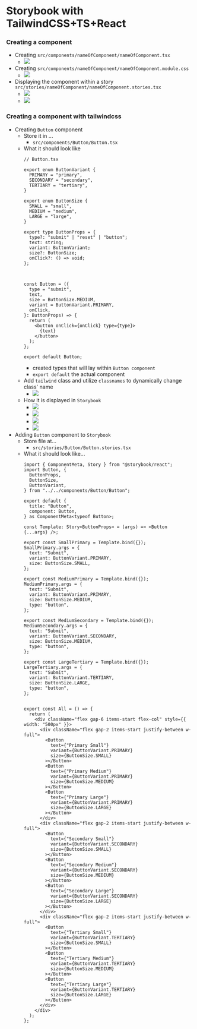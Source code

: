 # Storybook with TailwindCSS+TS+React

### Creating a component

- Creating `src/components/nameOfComponent/nameOfComponent.tsx`
    - ![](img/001.jpg)
- Creating `src/components/nameOfComponent/nameOfComponent.module.css`
    - ![](img/002.jpg)
- Displaying the component within a story `src/stories/nameOfComponent/nameOfComponent.stories.tsx`
    - ![](img/003.jpg)
    - ![](img/004.jpg)


### Creating a component with tailwindcss
- Creating `Button` component
    - Store it in ...
        - `src/components/Button/Button.tsx`
    - What it should look like
        ```
        // Button.tsx
        
        export enum ButtonVariant {
          PRIMARY = "primary",
          SECONDARY = "secondary",
          TERTIARY = "tertiary",
        }
        
        export enum ButtonSize {
          SMALL = "small",
          MEDIUM = "medium",
          LARGE = "large",
        }
        
        export type ButtonProps = {
          type?: "submit" | "reset" | "button";
          text: string;
          variant: ButtonVariant;
          size?: ButtonSize;
          onClick?: () => void;
        };
        
        
        
        const Button = ({
          type = "submit",
          text,
          size = ButtonSize.MEDIUM,
          variant = ButtonVariant.PRIMARY,
          onClick,
        }: ButtonProps) => {
          return (
            <button onClick={onClick} type={type}>
              {text}
            </button>
          );
        };
        
        export default Button;
        ```
        - created types that will lay within `Button component`
        - `export default` the actual component
    - Add `tailwind` class and utilize `classnames` to dynamically change class' name
        - ![](img/005.jpg)
    - How it is displayed in `Storybook`
        - ![](img/008.jpg)
        - ![](img/007.jpg)
        - ![](img/009.jpg)
        - ![](img/010.jpg)
- Adding `Button` component to `Storybook`
    - Store file at...
        - `src/stories/Button/Button.stories.tsx`
    - What it should look like...
        ```
        import { ComponentMeta, Story } from "@storybook/react";
        import Button, {
          ButtonProps,
          ButtonSize,
          ButtonVariant,
        } from "../../components/Button/Button";
        
        export default {
          title: "Button",
          component: Button,
        } as ComponentMeta<typeof Button>;
        
        const Template: Story<ButtonProps> = (args) => <Button {...args} />;
        
        export const SmallPrimary = Template.bind({});
        SmallPrimary.args = {
          text: "Submit",
          variant: ButtonVariant.PRIMARY,
          size: ButtonSize.SMALL,
        };
        
        export const MediumPrimary = Template.bind({});
        MediumPrimary.args = {
          text: "Submit",
          variant: ButtonVariant.PRIMARY,
          size: ButtonSize.MEDIUM,
          type: "button",
        };
        
        export const MediumSecondary = Template.bind({});
        MediumSecondary.args = {
          text: "Submit",
          variant: ButtonVariant.SECONDARY,
          size: ButtonSize.MEDIUM,
          type: "button",
        };
        
        export const LargeTertiary = Template.bind({});
        LargeTertiary.args = {
          text: "Submit",
          variant: ButtonVariant.TERTIARY,
          size: ButtonSize.LARGE,
          type: "button",
        };
        
        
        export const All = () => {
          return (
            <div className="flex gap-6 items-start flex-col" style={{ width: "500px" }}>
              <div className="flex gap-2 items-start justify-between w-full">
                <Button
                  text={"Primary Small"}
                  variant={ButtonVariant.PRIMARY}
                  size={ButtonSize.SMALL}
                ></Button>
                <Button
                  text={"Primary Medium"}
                  variant={ButtonVariant.PRIMARY}
                  size={ButtonSize.MEDIUM}
                ></Button>
                <Button
                  text={"Primary Large"}
                  variant={ButtonVariant.PRIMARY}
                  size={ButtonSize.LARGE}
                ></Button>
              </div>
              <div className="flex gap-2 items-start justify-between w-full">
                <Button
                  text={"Secondary Small"}
                  variant={ButtonVariant.SECONDARY}
                  size={ButtonSize.SMALL}
                ></Button>
                <Button
                  text={"Secondary Medium"}
                  variant={ButtonVariant.SECONDARY}
                  size={ButtonSize.MEDIUM}
                ></Button>
                <Button
                  text={"Secondary Large"}
                  variant={ButtonVariant.SECONDARY}
                  size={ButtonSize.LARGE}
                ></Button>
              </div>
              <div className="flex gap-2 items-start justify-between w-full">
                <Button
                  text={"Tertiary Small"}
                  variant={ButtonVariant.TERTIARY}
                  size={ButtonSize.SMALL}
                ></Button>
                <Button
                  text={"Tertiary Medium"}
                  variant={ButtonVariant.TERTIARY}
                  size={ButtonSize.MEDIUM}
                ></Button>
                <Button
                  text={"Tertiary Large"}
                  variant={ButtonVariant.TERTIARY}
                  size={ButtonSize.LARGE}
                ></Button>
              </div>
            </div>
          );
        };
        ```
